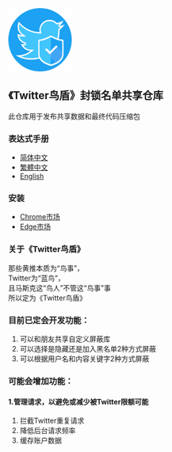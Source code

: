 <img alt="logo" src="assets/logo.svg" width="128">

## 《Twitter鸟盾》封锁名单共享仓库

此仓库用于发布共享数据和最终代码压缩包

### 表达式手册
- [简体中文](./doc/el-cn.md)  
- [繁體中文](./doc/el-tw.md)  
- [English](./doc/el-en.md)

### 安装
- [Chrome市场](https://chromewebstore.google.com/detail/%E6%8E%A8%E7%89%B9%E9%B8%9F%E7%9B%BE/igapbfjkbkmjcmgjmgfcegamhkfppdmg?hl=zh-CN)  
- [Edge市场](https://microsoftedge.microsoft.com/addons/detail/%E6%8E%A8%E7%89%B9%E9%B8%9F%E7%9B%BE/copkjadjjcbkgclndhlhdbmhdabhfmed)  

### 关于《Twitter鸟盾》

那些黄推本质为“鸟事”，  
Twitter为“蓝鸟”，  
且马斯克这“鸟人”不管这“鸟事”事  
所以定为《Twitter鸟盾》

### 目前已定会开发功能：
1. 可以和朋友共享自定义屏蔽库  
2. 可以选择是隐藏还是加入黑名单2种方式屏蔽  
3. 可以根据用户名和内容关键字2种方式屏蔽  

[//]: # ()
[//]: # (### 目前开发进度：)

[//]: # (1. 已经完成关键字、规则分类编辑和存储)


### 可能会增加功能：
#### 1.管理请求，以避免或减少被Twitter限额可能
1. 拦截Twitter重复请求  
2. 降低后台请求频率  
3. 缓存账户数据
